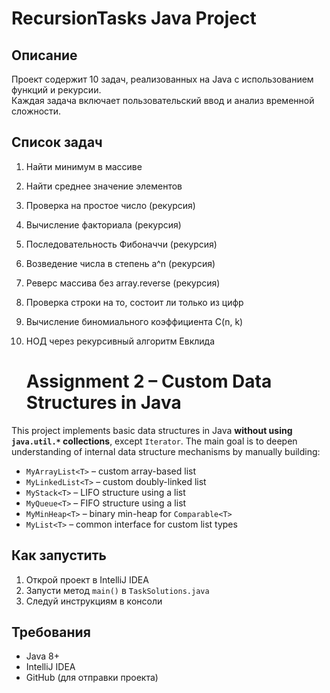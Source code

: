 # RecursionTasks Java Project

##  Описание
Проект содержит 10 задач, реализованных на Java с использованием функций и рекурсии.  
Каждая задача включает пользовательский ввод и анализ временной сложности.

##  Список задач
1. Найти минимум в массиве
2. Найти среднее значение элементов
3. Проверка на простое число (рекурсия)
4. Вычисление факториала (рекурсия)
5. Последовательность Фибоначчи (рекурсия)
6. Возведение числа в степень a^n (рекурсия)
7. Реверс массива без array.reverse (рекурсия)
8. Проверка строки на то, состоит ли только из цифр
9. Вычисление биномиального коэффициента C(n, k)
10. НОД через рекурсивный алгоритм Евклида
    
    # Assignment 2 – Custom Data Structures in Java


This project implements basic data structures in Java **without using `java.util.*` collections**, except `Iterator`. The main goal is to deepen understanding of internal data structure mechanisms by manually building:

- `MyArrayList<T>` – custom array-based list
- `MyLinkedList<T>` – custom doubly-linked list
- `MyStack<T>` – LIFO structure using a list
- `MyQueue<T>` – FIFO structure using a list
- `MyMinHeap<T>` – binary min-heap for `Comparable<T>`
- `MyList<T>` – common interface for custom list types

##  Как запустить
1. Открой проект в IntelliJ IDEA
2. Запусти метод `main()` в `TaskSolutions.java`
3. Следуй инструкциям в консоли

##  Требования
- Java 8+
- IntelliJ IDEA
- GitHub (для отправки проекта)
